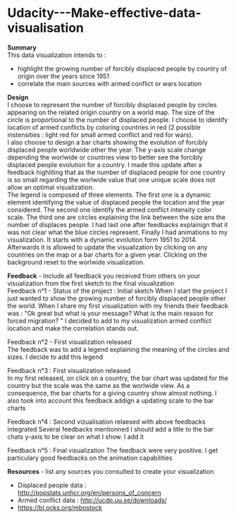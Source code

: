 # Udacity---Make-effective-data-visualisation

**Summary**  
This data visualization intends to :  
* highlight the growing number of forcibly displaced people by country of origin over the years since 1951  
* correlate the main sources with armed conflict or wars location
  

**Design**   
I choose to represent the number of forcibly displaced people by circles appearing on the related origin country on a world map. The size of the circle is proportional to the number of displaced people. I choose to identify location of armed conflicts by coloring countries in red (2 possible instensities : light red for small armed conflict and red for wars).  
I also choose to design a bar charts showing the evolution of forcibly displaced people worldwide other the year. The y-axis scale change depending the worlwide or countries view to better see the forcibly displaced people evolution for a country. I made this update after a feedback highliting that as the number of displaced people for one country is so small regarding the worlwide value that one unique scale does not allow an optimal visualization.  
The legend is composed of three elements. The first one is a dynamic element identifying the value of displaced people the location and the year considered. The second one identify the armed conflict intensity color scale. The third one are circles explaining the link between the size ans the number of displaces people. I had last one after feedbacks explainign that it was not clear what the blue circles represent. Finally I had animations to my visualization. It starts with a dynamic evolution form 1951 to 2014. Afterwards it is allowed to update the visualization by clicking on any countries on the map or a bar charts for a given year. Clicking on the background reset to the worlwide visualization.


**Feedback** - include all feedback you received from others on your visualization from the first sketch to the final visualization  
Feedback n°1  - Status of the project : Initial sketch
When I start the project I just wanted to show the growing number of forcibly displaced people other the world. When I share my first visualization with my friends their feedback was : "Ok great but what is your message? What is the main reason for forced migration? " I decided to add to my visualization armed conflict location and make the correlation stands out.  

Feedback n°2 - First visualization released  
The feedback was to add a legend explaining the meaning of the circles and sizes. I decide to add this legend

Feedback n°3 : First visualization released  
In my first released, on click on a country, the bar chart was updated for the country but the scale was the same as the worlwide view. As a consequence, the bar charts for a giving country show almost nothing. I also took into account this feedback addign a updating scale to the bar charts

Feedback n°4 : Second vizualisation relaesed with above feedbacks integrated
Several feedbacks mentionned I should add a title to the bar chats y-axis to be clear on what I show. I add it

Feedback n°5 : Final visualization
The feedback were very positive. I get particulary good feedbacks on the animation capabilities

**Resources** - list any sources you consulted to create your visualization  
* Displaced people data : http://popstats.unhcr.org/en/persons_of_concern
* Armed conflict data : http://ucdp.uu.se/downloads/
* https://bl.ocks.org/mbostock

